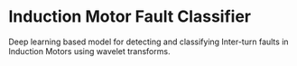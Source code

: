 # Induction Motor Fault Classifier

Deep learning based model for detecting and classifying Inter-turn faults in Induction Motors using wavelet transforms.
